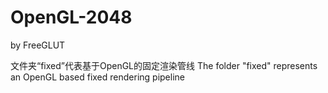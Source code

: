 # OpenGL-2048
by FreeGLUT

文件夹“fixed”代表基于OpenGL的固定渲染管线
The folder "fixed" represents an OpenGL based fixed rendering pipeline
